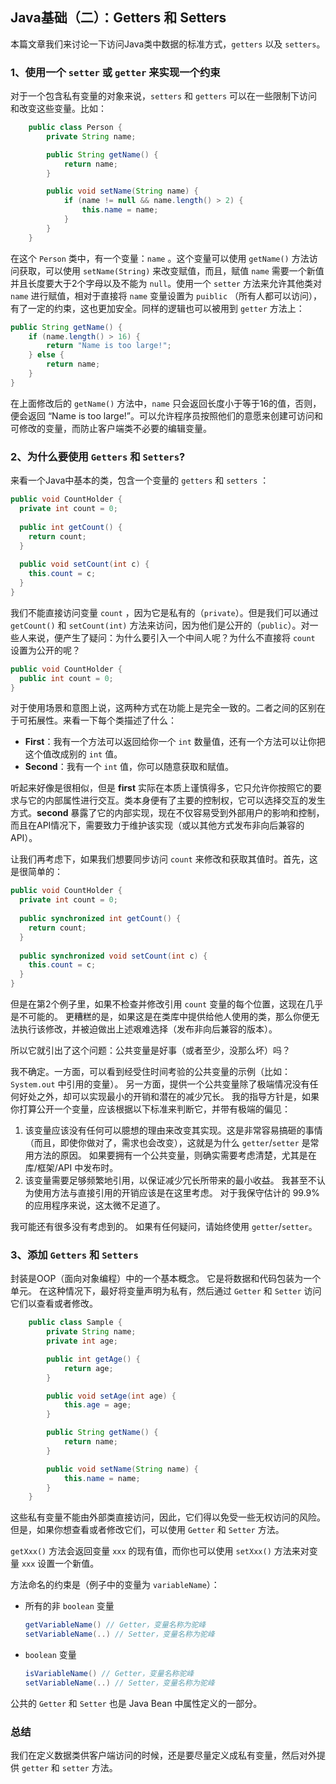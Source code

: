 ## Java基础（二）：Getters 和 Setters



本篇文章我们来讨论一下访问Java类中数据的标准方式，`getters` 以及 `setters`。

### 1、使用一个 `setter` 或 `getter` 来实现一个约束

对于一个包含私有变量的对象来说，`setters` 和 `getters` 可以在一些限制下访问和改变这些变量。比如：

```java
    public class Person {
        private String name;

        public String getName() {
            return name;
        }

        public void setName(String name) {
            if (name != null && name.length() > 2) {
                this.name = name;
            }
        }
    }
```

在这个 `Person` 类中，有一个变量：`name` 。这个变量可以使用 `getName()` 方法访问获取，可以使用 `setName(String)` 来改变赋值，而且，赋值 `name` 需要一个新值并且长度要大于2个字母以及不能为 `null`。使用一个 `setter` 方法来允许其他类对 `name` 进行赋值，相对于直接将 `name` 变量设置为 `puiblic` （所有人都可以访问），有了一定的约束，这也更加安全。同样的逻辑也可以被用到 `getter` 方法上：

```java
public String getName() {
    if (name.length() > 16) {
        return "Name is too large!";  
    } else {
        return name;  
    }
}
```

在上面修改后的 `getName()` 方法中，`name` 只会返回长度小于等于16的值，否则，便会返回 “Name is too large!”。可以允许程序员按照他们的意愿来创建可访问和可修改的变量，而防止客户端类不必要的编辑变量。

### 2、为什么要使用 `Getters` 和 `Setters`?

来看一个Java中基本的类，包含一个变量的 `getters` 和 `setters` ：

```java
public void CountHolder {
  private int count = 0;
  
  public int getCount() {
    return count;
  }
  
  public void setCount(int c) {
    this.count = c;
  }
}
```

我们不能直接访问变量 `count` ，因为它是私有的（`private`）。但是我们可以通过 `getCount()` 和 `setCount(int)` 方法来访问，因为他们是公开的（`public`）。对一些人来说，便产生了疑问：为什么要引入一个中间人呢？为什么不直接将 `count` 设置为公开的呢？

```java
public void CountHolder {
  public int count = 0;
}
```

对于使用场景和意图上说，这两种方式在功能上是完全一致的。二者之间的区别在于可拓展性。来看一下每个类描述了什么：

- **First**：我有一个方法可以返回给你一个 `int` 数量值，还有一个方法可以让你把这个值改成别的 `int` 值。
- **Second**：我有一个 `int` 值，你可以随意获取和赋值。

听起来好像是很相似，但是 **first** 实际在本质上谨慎得多，它只允许你按照它的要求与它的内部属性进行交互。类本身便有了主要的控制权，它可以选择交互的发生方式。**second** 暴露了它的内部实现，现在不仅容易受到外部用户的影响和控制，而且在API情况下，需要致力于维护该实现（或以其他方式发布非向后兼容的API）。

让我们再考虑下，如果我们想要同步访问 `count` 来修改和获取其值时。首先，这是很简单的：

```java
public void CountHolder {
  private int count = 0;
  
  public synchronized int getCount() {
    return count;
  }
  
  public synchronized void setCount(int c) {
    this.count = c;
  }
}
```

但是在第2个例子里，如果不检查并修改引用 `count` 变量的每个位置，这现在几乎是不可能的。 更糟糕的是，如果这是在类库中提供给他人使用的类，那么你便无法执行该修改，并被迫做出上述艰难选择（发布非向后兼容的版本）。

所以它就引出了这个问题：公共变量是好事（或者至少，没那么坏）吗？

我不确定。一方面，可以看到经受住时间考验的公共变量的示例（比如：`System.out` 中引用的变量）。 另一方面，提供一个公共变量除了极端情况没有任何好处之外，却可以实现最小的开销和潜在的减少冗长。 我的指导方针是，如果你打算公开一个变量，应该根据以下标准来判断它，并带有极端的偏见：

1. 该变量应该没有任何可以臆想的理由来改变其实现。这是非常容易搞砸的事情（而且，即使你做对了，需求也会改变），这就是为什么 `getter`/`setter` 是常用方法的原因。 如果要拥有一个公共变量，则确实需要考虑清楚，尤其是在库/框架/API 中发布时。
2. 该变量需要足够频繁地引用，以保证减少冗长所带来的最小收益。 我甚至不认为使用方法与直接引用的开销应该是在这里考虑。 对于我保守估计的 99.9% 的应用程序来说，这太微不足道了。

我可能还有很多没有考虑到的。 如果有任何疑问，请始终使用 `getter`/`setter`。

### 3、添加 `Getters` 和 `Setters`

封装是OOP（面向对象编程）中的一个基本概念。 它是将数据和代码包装为一个单元。 在这种情况下，最好将变量声明为私有，然后通过 `Getter` 和 `Setter` 访问它们以查看或者修改。

```java
    public class Sample {
        private String name;
        private int age;

        public int getAge() {
            return age;
        }

        public void setAge(int age) {
            this.age = age;
        }

        public String getName() {
            return name;
        }

        public void setName(String name) {
            this.name = name;
        }
    }
```

这些私有变量不能由外部类直接访问，因此，它们得以免受一些无权访问的风险。但是，如果你想查看或者修改它们，可以使用 `Getter` 和 `Setter` 方法。

`getXxx()` 方法会返回变量 `xxx` 的现有值，而你也可以使用 `setXxx()` 方法来对变量 `xxx` 设置一个新值。

方法命名的约束是（例子中的变量为 `variableName`）：

- 所有的非 `boolean` 变量

  ```java
  getVariableName() // Getter，变量名称为驼峰
  setVariableName(..) // Setter，变量名称为驼峰
  ```

- `boolean` 变量

  ```java
  isVariableName() // Getter，变量名称驼峰
  setVariableName(..) // Setter，变量名称为驼峰
  ```

公共的 `Getter` 和 `Setter` 也是 Java Bean 中属性定义的一部分。

### 总结

我们在定义数据类供客户端访问的时候，还是要尽量定义成私有变量，然后对外提供 `getter` 和 `setter` 方法。